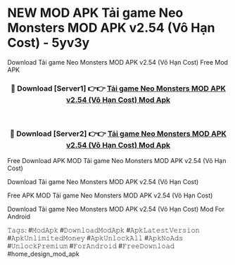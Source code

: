 # NEW MOD APK Tải game Neo Monsters MOD APK v2.54 (Vô Hạn Cost) - 5yv3y
Download Tải game Neo Monsters MOD APK v2.54 (Vô Hạn Cost) Free Mod APK

<div align="center">
<h3>🔴 Download [Server1] 👉👉 <a href="https://apk-comot.site?title=Tải_game_Neo_Monsters_MOD_APK_v2.54_(Vô_Hạn_Cost)">Tải game Neo Monsters MOD APK v2.54 (Vô Hạn Cost) Mod Apk</a></h3><br>

<h3>🔴 Download [Server2] 👉👉 <a href="https://apk-comot.site?title=Tải_game_Neo_Monsters_MOD_APK_v2.54_(Vô_Hạn_Cost)">Tải game Neo Monsters MOD APK v2.54 (Vô Hạn Cost) Mod Apk</a></h3>
</div>


Free Download APK MOD Tải game Neo Monsters MOD APK v2.54 (Vô Hạn Cost)

Download Tải game Neo Monsters MOD APK v2.54 (Vô Hạn Cost) 

Free APK MOD Tải game Neo Monsters MOD APK v2.54 (Vô Hạn Cost) 

Download Tải game Neo Monsters MOD APK v2.54 (Vô Hạn Cost) Mod For Android

𝚃𝚊𝚐𝚜: #𝙼𝚘𝚍𝙰𝚙𝚔 #𝙳𝚘𝚠𝚗𝚕𝚘𝚊𝚍𝙼𝚘𝚍𝙰𝚙𝚔 #𝙰𝚙𝚔𝙻𝚊𝚝𝚎𝚜𝚝𝚅𝚎𝚛𝚜𝚒𝚘𝚗 #𝙰𝚙𝚔𝚄𝚗𝚕𝚒𝚖𝚒𝚝𝚎𝚍𝙼𝚘𝚗𝚎𝚢 #𝙰𝚙𝚔𝚄𝚗𝚕𝚘𝚌𝚔𝙰𝚕𝚕 #𝙰𝚙𝚔𝙽𝚘𝙰𝚍𝚜 #𝚄𝚗𝚕𝚘𝚌𝚔𝙿𝚛𝚎𝚖𝚒𝚞𝚖 #𝙵𝚘𝚛𝙰𝚗𝚍𝚛𝚘𝚒𝚍 #𝙵𝚛𝚎𝚎𝙳𝚘𝚠𝚗𝚕𝚘𝚊𝚍 #home_design_mod_apk